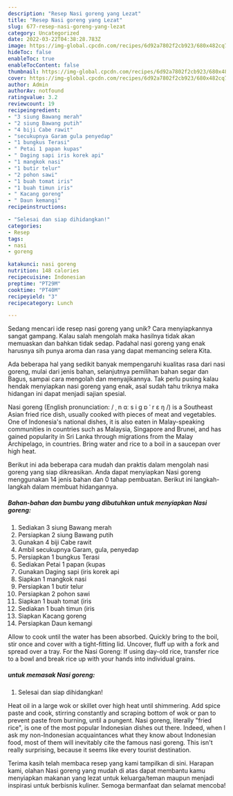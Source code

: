 ```yaml
---
description: "Resep Nasi goreng yang Lezat"
title: "Resep Nasi goreng yang Lezat"
slug: 677-resep-nasi-goreng-yang-lezat
category: Uncategorized
date: 2022-03-22T04:38:28.783Z
image: https://img-global.cpcdn.com/recipes/6d92a7802f2cb923/680x482cq70/nasi-goreng-foto-resep-utama.jpg
hideToc: false
enableToc: true
enableTocContent: false
thumbnail: https://img-global.cpcdn.com/recipes/6d92a7802f2cb923/680x482cq70/nasi-goreng-foto-resep-utama.jpg
cover: https://img-global.cpcdn.com/recipes/6d92a7802f2cb923/680x482cq70/nasi-goreng-foto-resep-utama.jpg
author: Admin
authorAv: notfound
ratingvalue: 3.2
reviewcount: 19
recipeingredient:
- "3 siung Bawang merah"
- "2 siung Bawang putih"
- "4 biji Cabe rawit"
- "secukupnya Garam gula penyedap"
- "1 bungkus Terasi"
- " Petai 1 papan kupas"
- " Daging sapi iris korek api"
- "1 mangkok nasi"
- "1 butir telur"
- "2 pohon sawi"
- "1 buah tomat iris"
- "1 buah timun iris"
- " Kacang goreng"
- " Daun kemangi"
recipeinstructions:

- "Selesai dan siap dihidangkan!"
categories:
- Resep
tags:
- nasi
- goreng

katakunci: nasi goreng 
nutrition: 148 calories
recipecuisine: Indonesian
preptime: "PT29M"
cooktime: "PT40M"
recipeyield: "3"
recipecategory: Lunch

---
```





Sedang mencari ide resep nasi goreng yang unik? Cara menyiapkannya sangat gampang. Kalau salah mengolah maka hasilnya tidak akan memuaskan dan bahkan tidak sedap. Padahal nasi goreng yang enak harusnya sih punya aroma dan rasa yang dapat memancing selera Kita.





Ada beberapa hal yang sedikit banyak mempengaruhi kualitas rasa dari nasi goreng, mulai dari jenis bahan, selanjutnya pemilihan bahan segar dan Bagus, sampai cara mengolah dan menyajikannya. Tak perlu pusing kalau hendak menyiapkan nasi goreng yang enak,      asal sudah tahu triknya maka hidangan ini dapat menjadi sajian spesial.














Nasi goreng (English pronunciation: / ˌ n ɑː s i ɡ ɒ ˈ r ɛ ŋ /) is a Southeast Asian fried rice dish, usually cooked with pieces of meat and vegetables. One of Indonesia&#39;s national dishes, it is also eaten in Malay-speaking communities in countries such as Malaysia, Singapore and Brunei, and has gained popularity in Sri Lanka through migrations from the Malay Archipelago, in countries. Bring water and rice to a boil in a saucepan over high heat.






Berikut ini ada beberapa cara mudah dan praktis dalam mengolah nasi goreng yang siap dikreasikan. Anda dapat menyiapkan Nasi goreng menggunakan 14 jenis bahan dan 0 tahap pembuatan. Berikut ini langkah-langkah dalam membuat hidangannya.

<!--inarticleads1-->

##### Bahan-bahan dan bumbu yang dibutuhkan untuk menyiapkan Nasi goreng:

1. Sediakan 3 siung Bawang merah
1. Persiapkan 2 siung Bawang putih
1. Gunakan 4 biji Cabe rawit
1. Ambil secukupnya Garam, gula, penyedap
1. Persiapkan 1 bungkus Terasi
1. Sediakan  Petai 1 papan (kupas
1. Gunakan  Daging sapi (iris korek api
1. Siapkan 1 mangkok nasi
1. Persiapkan 1 butir telur
1. Persiapkan 2 pohon sawi
1. Siapkan 1 buah tomat (iris
1. Sediakan 1 buah timun (iris
1. Siapkan  Kacang goreng
1. Persiapkan  Daun kemangi


Allow to cook until the water has been absorbed. Quickly bring to the boil, stir once and cover with a tight-fitting lid. Uncover, fluff up with a fork and spread over a tray. For the Nasi Goreng: If using day-old rice, transfer rice to a bowl and break rice up with your hands into individual grains. 

<!--inarticleads2-->

#####  untuk memasak Nasi goreng:


1. Selesai dan siap dihidangkan!

Heat oil in a large wok or skillet over high heat until shimmering. Add spice paste and cook, stirring constantly and scraping bottom of wok or pan to prevent paste from burning, until a pungent. Nasi goreng, literally &#34;fried rice&#34;, is one of the most popular Indonesian dishes out there. Indeed, when I ask my non-Indonesian acquaintances what they know about Indonesian food, most of them will inevitably cite the famous nasi goreng. This isn&#39;t really surprising, because it seems like every tourist destination. 

Terima kasih telah membaca resep yang kami tampilkan di sini. Harapan kami, olahan Nasi goreng yang mudah di atas dapat membantu kamu menyiapkan makanan yang lezat untuk keluarga/teman maupun menjadi inspirasi untuk berbisnis kuliner. Semoga bermanfaat dan selamat mencoba!
